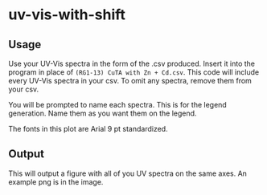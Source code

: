 # uv-vis-with-shift

## Usage
Use your UV-Vis spectra in the form of the .csv produced. Insert it into the program in place of `(RG1-13) CuTA with Zn + Cd.csv`.
This code will include every UV-Vis spectra in your csv. To omit any spectra, remove them from your csv.

You will be prompted to name each spectra. This is for the legend generation. Name them as you want them on the legend.

The fonts in this plot are Arial 9 pt standardized.

## Output
This will output a figure with all of you UV spectra on the same axes. An example png is in the image.

